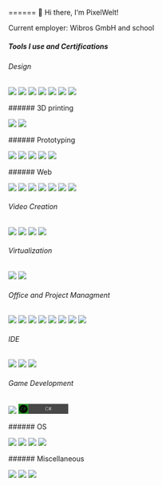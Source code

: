 ====== 👋 Hi there, I‘m PixelWelt!

Current employer: Wibros GmbH and school

##### Tools I use and Certifications
<!--START_SECTION:badges-->
<!--END_SECTION:badges-->
###### Design
<p float="left">
  <img src="https://raw.github.com/PixelWelt/PixelWelt/main/img/Adobe.png" width="100" />
  <img src="https://raw.github.com/PixelWelt/PixelWelt/main/img/Affinity.png" width="100" /> 
  <img src="https://raw.github.com/PixelWelt/PixelWelt/main/img/Lightroom.png" width="100" />
  <img src="https://raw.github.com/PixelWelt/PixelWelt/main/img/Gimp.png" width="100" />
  <img src="https://raw.github.com/PixelWelt/PixelWelt/main/img/Aseprite.png" width="100" />
  <img src="https://raw.github.com/PixelWelt/PixelWelt/main/img/Blender.png" width="100" />
    <img src="https://raw.github.com/PixelWelt/PixelWelt/main/img/Scribus.png" width="100" />
</p>
###### 3D printing
<p float="left">
  <img src="https://raw.github.com/PixelWelt/PixelWelt/main/img/Octoprint.png" width="100" />
  <img src="https://raw.github.com/PixelWelt/PixelWelt/main/img/Cura.png" width="100" /> 
</p>
###### Prototyping
<p float="left">
  <img src="https://raw.github.com/PixelWelt/PixelWelt/main/img/Arduino.png" width="100" />
  <img src="https://raw.github.com/PixelWelt/PixelWelt/main/img/rpi.png" width="100" /> 
  <img src="https://raw.github.com/PixelWelt/PixelWelt/main/img/C.png" width="100" />
  <img src="https://raw.github.com/PixelWelt/PixelWelt/main/img/C++.png" width="100" /> 
  <img src="https://raw.github.com/PixelWelt/PixelWelt/main/img/Python.png" width="100" /> 
</p>
###### Web
<p float="left">
  <img src="https://raw.github.com/PixelWelt/PixelWelt/main/img/CSS.png" width="100" />
  <img src="https://raw.github.com/PixelWelt/PixelWelt/main/img/Javascript.png" width="100" /> 
  <img src="https://raw.github.com/PixelWelt/PixelWelt/main/img/HTML.png" width="100" />
  <img src="https://raw.github.com/PixelWelt/PixelWelt/main/img/Wordpress.png" width="100" /> 
  <img src="https://raw.github.com/PixelWelt/PixelWelt/main/img/ovh.png" width="100" /> 
  <img src="https://raw.github.com/PixelWelt/PixelWelt/main/img/php.png" width="100" /> 
  <img src="https://raw.github.com/PixelWelt/PixelWelt/main/img/MySQL.png" width="100" /> 
</p>

###### Video Creation
<p float="left">
  <img src="https://raw.github.com/PixelWelt/PixelWelt/main/img/YoutubStudio.png" width="100" />
  <img src="https://raw.github.com/PixelWelt/PixelWelt/main/img/Audacity.png" width="100" /> 
  <img src="https://raw.github.com/PixelWelt/PixelWelt/main/img/OBSStudio.png" width="100" />
  <img src="https://raw.github.com/PixelWelt/PixelWelt/main/img/kdenLive.png" width="100" /> 
</p>

###### Virtualization
<p float="left">
  <img src="https://raw.github.com/PixelWelt/PixelWelt/main/img/Docker.png" width="100" />
  <img src="https://raw.github.com/PixelWelt/PixelWelt/main/img/Portainer.png" width="100" /> 
</p>

###### Office and Project Managment
<p float="left">
  <img src="https://raw.github.com/PixelWelt/PixelWelt/main/img/Clickup.png" width="100" />
  <img src="https://raw.github.com/PixelWelt/PixelWelt/main/img/GoogleSheets.png" width="100" /> 
  <img src="https://raw.github.com/PixelWelt/PixelWelt/main/img/Drive.png" width="100" />
  <img src="https://raw.github.com/PixelWelt/PixelWelt/main/img/Diagrams.png" width="100" /> 
  <img src="https://raw.github.com/PixelWelt/PixelWelt/main/img/Jamboard.png" width="100" />
  <img src="https://raw.github.com/PixelWelt/PixelWelt/main/img/Trello.png" width="100" /> 
  <img src="https://raw.github.com/PixelWelt/PixelWelt/main/img/Prezi.png" width="100" />
  <img src="https://raw.github.com/PixelWelt/PixelWelt/main/img/Github.png" width="100" /> 
</p>

###### IDE
<p float="left">
  <img src="https://raw.github.com/PixelWelt/PixelWelt/main/img/IntelliJ.png" width="100" />
  <img src="https://raw.github.com/PixelWelt/PixelWelt/main/img/vs.png" width="100" /> 
  <img src="https://raw.github.com/PixelWelt/PixelWelt/main/img/vsCode.png" width="100" />
</p>

###### Game Development
<p float="left">
  <img src="https://raw.github.com/PixelWelt/PixelWelt/main/img/Unity.png" width="100" />
  <img src="https://github.com/PixelWelt/PixelWelt/blob/main/img/C%23.png?raw=true" width="100" /> 
</p>
###### OS
<p float="left">
  <img src="https://raw.github.com/PixelWelt/PixelWelt/main/img/Windows.png" width="100" />
  <img src="https://raw.github.com/PixelWelt/PixelWelt/main/img/Ubuntu.png" width="100" /> 
  <img src="https://raw.github.com/PixelWelt/PixelWelt/main/img/ChromeOs.png" width="100" /> 
  <img src="https://raw.github.com/PixelWelt/PixelWelt/main/img/Pop!_OS.png" width="100" /> 
</p>
###### Miscellaneous
<p float="left">
  <img src="https://raw.github.com/PixelWelt/PixelWelt/main/img/Lua.png" width="100" />
  <img src="https://raw.github.com/PixelWelt/PixelWelt/main/img/Filezilla.png" width="100" />
  <img src="https://raw.github.com/PixelWelt/PixelWelt/main/img/Terminal.png" width="100" /> 
</p>
